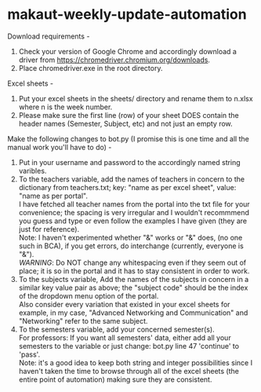 # makaut-weekly-update-automation

Download requirements -

1. Check your version of Google Chrome and accordingly download a driver from https://chromedriver.chromium.org/downloads.
2. Place chromedriver.exe in the root directory.


Excel sheets -

1. Put your excel sheets in the sheets/ directory and rename them to n.xlsx where n is the week number.
2. Please make sure the first line (row) of your sheet DOES contain the header names (Semester, Subject, etc) and not just an empty row.


Make the following changes to bot.py (I promise this is one time and all the manual work you'll have to do) -

1. Put in your username and password to the accordingly named string varibles.
2. To the teachers variable, add the names of teachers in concern to the dictionary from teachers.txt; key: "name as per excel sheet", value: "name as per portal".  
I have fetched all teacher names from the portal into the txt file for your convenience; the spacing is very irregular and I wouldn't recommmend you guess and type or even follow the examples I have given (they are just for reference).  
Note: I haven't experimented whether "&" works or "&amp;" does, (no one such in BCA), if you get errors, do interchange (currently, everyone is "&").  
*WARNING*: Do NOT change any whitespacing even if they seem out of place; it is so in the portal and it has to stay consistent in order to work.  
3. To the subjects variable, Add the names of the subjects in concern in a similar key value pair as above; the "subject code" should be the index of the dropdown menu option of the portal.  
Also consider every variation that existed in your excel sheets for example, in my case, "Advanced Networking and Communication" and "Networking" refer to the same subject.
4. To the semesters variable, add your concerned semester(s).  
For professors: If you want all semesters' data, either add all your semesters to the variable or just change: bot.py line 47 'continue' to 'pass'.  
Note: it's a good idea to keep both string and integer possibilities since I haven't taken the time to browse through all of the excel sheets (the entire point of automation) making sure they are consistent.  